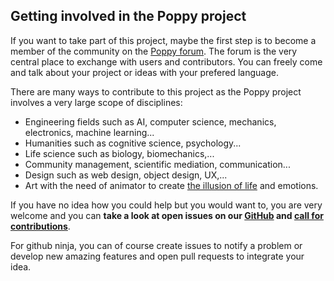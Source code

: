 ## Getting involved in the Poppy project

If you want to take part of this project, maybe the first step is to become a member of the community on the [Poppy forum](https://forum.poppy-project.org). The forum is the very central place to exchange with users and contributors. You can freely come and talk about your project or ideas with your prefered language.

There are many ways to contribute to this project as the Poppy project involves a very large scope of disciplines:

- Engineering fields such as AI, computer science, mechanics, electronics, machine learning...
- Humanities such as cognitive science, psychology...
- Life science such as biology, biomechanics,...
- Community management, scientific mediation, communication...
- Design such as web design, object design, UX,...
- Art with the need of animator to create [the illusion of life](http://en.wikipedia.org/wiki/Disney_Animation:_The_Illusion_of_Life) and emotions.

If you have no idea how you could help but you would want to, you are very welcome and you can **take a look at open issues on our [GitHub](https://github.com/poppy-project/) and [call for contributions](https://forum.poppy-project.org/tags/call-for-contributions)**.

For github ninja, you can of course create issues to notify a problem or develop new amazing features and open pull requests to integrate your idea.